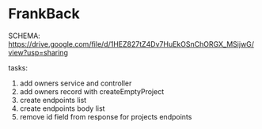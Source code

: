 # FrankBack
SCHEMA: https://drive.google.com/file/d/1HEZ827tZ4Dv7HuEkOSnChORGX_MSijwG/view?usp=sharing


tasks:
1. add owners service and controller
2. add owners record with createEmptyProject
3. create endpoints list
4. create endpoints body list
5. remove id field from response for projects endpoints